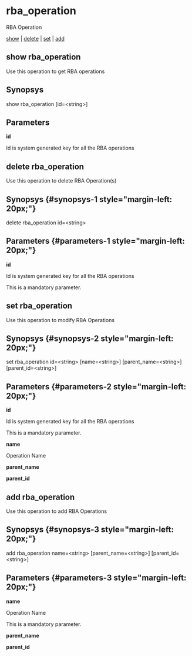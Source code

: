 # rba\_operation

RBA Operation

[show](#show%20rba_operation) | [delete](#delete%20rba_operation) | [set](#set%20rba_operation) | [add](#add%20rba_operation)

## show rba\_operation

Use this operation to get RBA operations

## Synopsys 

show rba\_operation \[id=&lt;string&gt;\]

## Parameters 

**id**

Id is system generated key for all the RBA operations

## delete rba\_operation

Use this operation to delete RBA Operation(s)

## Synopsys {#synopsys-1 style="margin-left: 20px;"}

delete rba\_operation id=&lt;string&gt;

## Parameters {#parameters-1 style="margin-left: 20px;"}

**id**

Id is system generated key for all the RBA operations

This is a mandatory parameter.

## set rba\_operation

Use this operation to modify RBA Operations

## Synopsys {#synopsys-2 style="margin-left: 20px;"}

set rba\_operation id=&lt;string&gt; \[name=&lt;string&gt;\] \[parent\_name=&lt;string&gt;\] \[parent\_id=&lt;string&gt;\]

## Parameters {#parameters-2 style="margin-left: 20px;"}

**id**

Id is system generated key for all the RBA operations

This is a mandatory parameter.

**name**

Operation Name

**parent\_name**

**parent\_id**

## add rba\_operation

Use this operation to add RBA Operations

## Synopsys {#synopsys-3 style="margin-left: 20px;"}

add rba\_operation name=&lt;string&gt; \[parent\_name=&lt;string&gt;\] \[parent\_id=&lt;string&gt;\]

## Parameters {#parameters-3 style="margin-left: 20px;"}

**name**

Operation Name

This is a mandatory parameter.

**parent\_name**

**parent\_id**